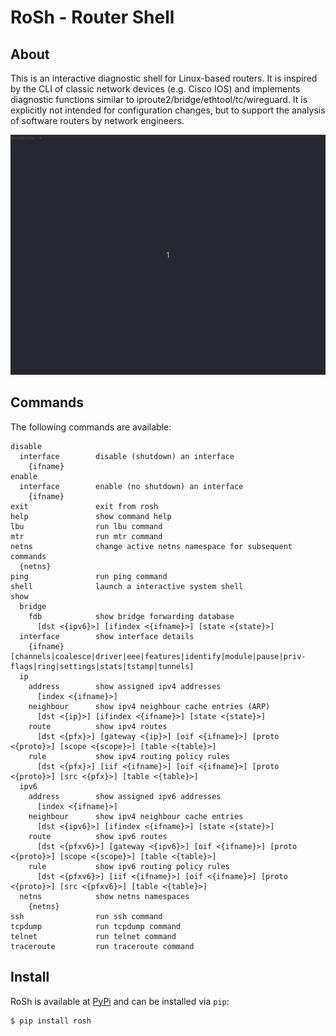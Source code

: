 # RoSh - Router Shell

## About

This is an interactive diagnostic shell for Linux-based routers. It is inspired by the CLI of classic network devices (e.g. Cisco IOS) and implements diagnostic functions similar to iproute2/bridge/ethtool/tc/wireguard. It is explicitly not intended for configuration changes, but to support the analysis of software routers by network engineers.

![RoSh demo](doc/demo.gif)


## Commands

The following commands are available:

```
disable
  interface        disable (shutdown) an interface
    {ifname}
enable
  interface        enable (no shutdown) an interface
    {ifname}
exit               exit from rosh
help               show command help
lbu                run lbu command
mtr                run mtr command
netns              change active netns namespace for subsequent commands
  {netns}
ping               run ping command
shell              launch a interactive system shell
show
  bridge
    fdb            show bridge forwarding database
      [dst <{ipv6}>] [ifindex <{ifname}>] [state <{state}>]
  interface        show interface details
    {ifname} [channels|coalesce|driver|eee|features|identify|module|pause|priv-flags|ring|settings|stats|tstamp|tunnels]
  ip
    address        show assigned ipv4 addresses
      [index <{ifname}>]
    neighbour      show ipv4 neighbour cache entries (ARP)
      [dst <{ip}>] [ifindex <{ifname}>] [state <{state}>]
    route          show ipv4 routes
      [dst <{pfx}>] [gateway <{ip}>] [oif <{ifname}>] [proto <{proto}>] [scope <{scope}>] [table <{table}>]
    rule           show ipv4 routing policy rules
      [dst <{pfx}>] [iif <{ifname}>] [oif <{ifname}>] [proto <{proto}>] [src <{pfx}>] [table <{table}>]
  ipv6
    address        show assigned ipv6 addresses
      [index <{ifname}>]
    neighbour      show ipv4 neighbour cache entries
      [dst <{ipv6}>] [ifindex <{ifname}>] [state <{state}>]
    route          show ipv6 routes
      [dst <{pfxv6}>] [gateway <{ipv6}>] [oif <{ifname}>] [proto <{proto}>] [scope <{scope}>] [table <{table}>]
    rule           show ipv6 routing policy rules
      [dst <{pfxv6}>] [iif <{ifname}>] [oif <{ifname}>] [proto <{proto}>] [src <{pfxv6}>] [table <{table}>]
  netns            show netns namespaces
    {netns}
ssh                run ssh command
tcpdump            run tcpdump command
telnet             run telnet command
traceroute         run traceroute command
```

## Install

RoSh is available at [PyPi](https://pypi.org/project/rosh/) and can be installed via `pip`:

```
$ pip install rosh
```
